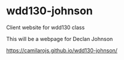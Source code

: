 # wdd130-johnson
Client website for wdd130 class

This will be a webpage for Declan Johnson

https://camilarojs.github.io/wdd130-johnson/
